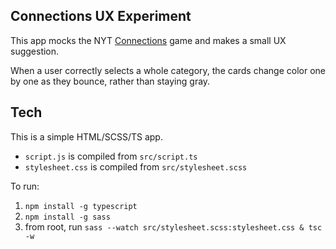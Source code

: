 ## Connections UX Experiment

This app mocks the NYT [Connections](https://www.nytimes.com/games/connections) game and makes a small UX suggestion.

When a user correctly selects a whole category, the cards change color one by one as they bounce, rather than staying gray.

## Tech

This is a simple HTML/SCSS/TS app.

- `script.js` is compiled from `src/script.ts`
- `stylesheet.css` is compiled from `src/stylesheet.scss`

To run:

1. `npm install -g typescript`
2. `npm install -g sass`
3. from root, run `sass --watch src/stylesheet.scss:stylesheet.css & tsc -w`
